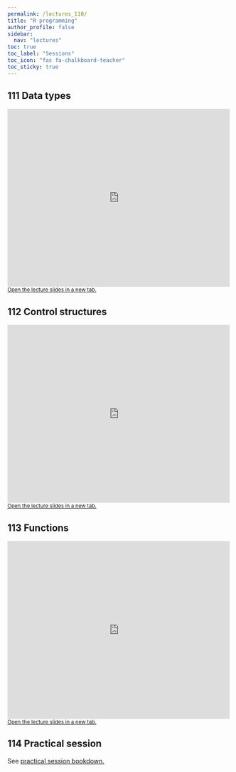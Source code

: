 ```yaml
---
permalink: /lectures_110/
title: "R programming"
author_profile: false
sidebar:
  nav: "lectures"
toc: true
toc_label: "Sessions"
toc_icon: "fas fa-chalkboard-teacher"
toc_sticky: true
---
```



## 111 Data types

<div style="position: relative; width: 500px; height: 400px;">
<iframe src="https://sdesabbata.github.io/granolarr/lectures/html/111_L_DataTypes.html" title="111_L_DataTypes" frameborder="0" style="width: 1000px; height: 800px; -webkit-transform: scale(0.5) translate(-500px,-400px);-moz-transform: scale(0.5) translate(-500px,-400px); "></iframe>
</div>

<small>
<a href="https://sdesabbata.github.io/granolarr/lectures/html/111_L_DataTypes" target="_blank">Open the lecture slides in a new tab.</a>
</small>

## 112 Control structures

<div style="position: relative; width: 500px; height: 400px;">
<iframe src="https://sdesabbata.github.io/granolarr/lectures/html/112_L_ControlStructures.html" title="112_L_ControlStructures" frameborder="0" style="width: 1000px; height: 800px; -webkit-transform: scale(0.5) translate(-500px,-400px);-moz-transform: scale(0.5) translate(-500px,-400px); "></iframe>
</div>

<small>
<a href="https://sdesabbata.github.io/granolarr/lectures/html/112_L_ControlStructures" target="_blank">Open the lecture slides in a new tab.</a>
</small>

## 113 Functions

<div style="position: relative; width: 500px; height: 400px;">
<iframe src="https://sdesabbata.github.io/granolarr/lectures/html/113_L_Functions.html" title="113_L_Functions" frameborder="0" style="width: 1000px; height: 800px; -webkit-transform: scale(0.5) translate(-500px,-400px);-moz-transform: scale(0.5) translate(-500px,-400px); "></iframe>
</div>

<small>
<a href="https://sdesabbata.github.io/granolarr/lectures/html/113_L_Functions" target="_blank">Open the lecture slides in a new tab.</a>
</small>

## 114 Practical session

See <a href="https://sdesabbata.github.io/granolarr/practicals/bookdown/data-types" target="_blank">practical session bookdown.</a>
